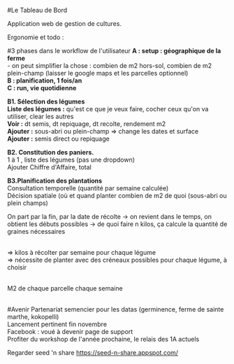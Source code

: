 #Le Tableau de Bord

Application web de gestion de cultures.

Ergonomie et todo : 

#3 phases dans le workflow de l'utilisateur
<b>A : setup : géographique de la ferme</b><br/>
	- on peut simplifier la chose : combien de m2 hors-sol, combien de m2 plein-champ (laisser le google maps et les parcelles optionnel)<br/>
<b>B : planification, 1 fois/an</b><br/>
<b>C : run, vie quotidienne</b>


<b>B1. Sélection des légumes</b><br/>
	<b>Liste des légumes :</b> qu'est ce que je veux faire, cocher ceux qu'on va utiliser, clear les autres<br/>
	<b>Voir :</b> dt semis, dt repiquage, dt recolte, rendement m2<br/>
	<b>Ajouter :</b> sous-abri ou plein-champ => change les dates et surface<br/>
	<b>Ajouter :</b> semis direct ou repiquage<br/>


<b>B2. Constitution des paniers.</b><br/>
1 à 1 , liste des légumes (pas une dropdown)<br/>
Ajouter Chiffre d'Affaire, total


<b>B3.Planification des plantations</b><br/>
Consultation temporelle (quantité par semaine calculée)<br/>
Décision spatiale (où et quand planter combien de m2 de quoi (sous-abri ou plein champs)<br/>

On part par la fin, par la date de récolte -> 
on revient dans le temps, on obtient les débuts possibles -> 
 de quoi faire n kilos, ça calcule la quantité de graines nécessaires<br/><br/>

=> kilos à récolter par semaine pour chaque légume<br/>
=> nécessite de planter avec des créneaux possibles pour chaque légume, à choisir<br/><br/>

M2 de chaque parcelle chaque semaine<br/><br/>



#Avenir
Partenariat semencier pour les datas (germinence, ferme de sainte marthe, kokopelli)<br/>
Lancement pertinent fin novembre<br/>
Facebook : voué à devenir page de support<br/>
Profiter du workshop de l'année prochaine, le relais des 1A actuels<br/>


Regarder seed 'n share
https://seed-n-share.appspot.com/

